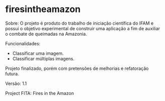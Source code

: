 # firesintheamazon

Sobre:
O projeto é produto do trabalho de iniciação científica do IFAM e possui o objetivo experimental de construir uma aplicação a fim de auxiliar o combate de queimadas na Amazonia.

Funcionalidades:
- Classificar uma imagem.
- Classificar múltiplas imagens.

Projeto finalizado, porém com pretensões de melhorias e refatoração futura.

Versão: 1.1

Project FITA: Fires in the Amazon
